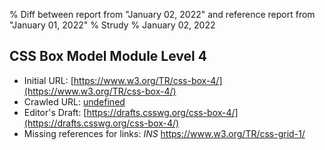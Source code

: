 % Diff between report from "January 02, 2022" and reference report from "January 01, 2022"
% Strudy
% January 02, 2022

## CSS Box Model Module Level 4

- Initial URL: [https://www.w3.org/TR/css-box-4/](https://www.w3.org/TR/css-box-4/)
- Crawled URL: [undefined](undefined)
- Editor's Draft: [https://drafts.csswg.org/css-box-4/](https://drafts.csswg.org/css-box-4/)
- Missing references for links: *INS* https://www.w3.org/TR/css-grid-1/



